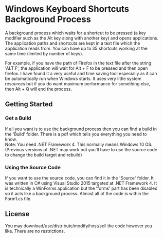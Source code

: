 # Windows Keyboard Shortcuts Background Process
A background process which waits for a shortcut to be pressed (a key modifier such as the Alt key along with another key) and opens applications. The application paths and shortcuts are kept in a text file which the application reads from. You can have up to 35 shortcuts working at the same time (limited by number of keys).  
  
For example, if you have the path of Firefox in the text file after the string 'ALT F', the application will wait for Alt + F to be pressed and then open firefox. I have found it a very useful and time saving tool especially as it can be automatically run when Windows starts. It uses very little system resources but if you do want maximum performance for something else, then Alt + Q will end the process.

## Getting Started

### Get a Build

If all you want is to use the background process then you can find a build in the 'Build' folder. There is a pdf which tells you everything you need to know.  
Note: You need .NET Framework 4. This normally means Windows 10 OS.  
(Previous versions of .NET may work but you'll have to use the source code to change the build target and rebuild)

### Using the Source Code
If you want to use the source code, you can find it in the 'Source' folder. It was written in C# using Visual Studio 2015 targeted at .NET Framework 4. It is technically a WinForms application but the 'forms' part has been disabled so it acts like a background process. Almost all of the code is within the Form1.cs file.

## License

You may download/use/distribute/modify/host/sell the code however you like. There are no restrictions.